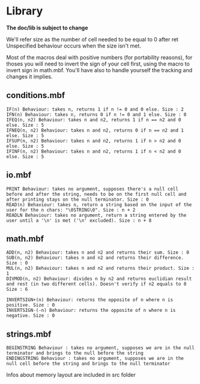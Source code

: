 # Library

**The doc/lib is subject to change**

We'll refer size as the number of cell needed to be equal to 0 after ret
Unspecified behaviour occurs when the size isn't met. 

Most of the macros deal with positive numbers (for portability reasons), for thoses you will need to invert the sign of your cell first, using the macro to invert sign in math.mbf.
You'll have also to handle yourself the tracking and changes it implies.
## conditions.mbf

```bf
IF(n) Behaviour: takes n, returns 1 if n != 0 and 0 else. Size : 2
IFN(n) Behaviour: takes n, returns 0 if n != 0 and 1 else. Size : 0
IFEQ(n, n2) Behaviour: takes n and n2, returns 1 if n == n2 and 0 else. Size : 5
IFNEQ(n, n2) Behaviour: takes n and n2, returns 0 if n == n2 and 1 else. Size : 5
IFSUP(n, n2) Behaviour: takes n and n2, returns 1 if n > n2 and 0 else. Size : 5
IFINF(n, n2) Behaviour: takes n and n2, returns 1 if n < n2 and 0 else. Size : 5
```

## io.mbf

```bf
PRINT Behaviour: takes no argument, supposes there's a null cell before and after the string, needs to be on the first null cell and after printing stays on the null terminator. Size : 0
READ(n) Behaviour: takes n, return a string based on the input of the user for the n chars: "\0STRING\0". Size : n + 2
READLN Behaviour: takes no argument, return a string entered by the user until a '\n' is met ('\n' excluded). Size : n + 8
```


## math.mbf

```bf
ADD(n, n2) Behaviour: takes n and n2 and returns their sum. Size : 0
SUB(n, n2) Behaviour: takes n and n2 and returns their difference. Size : 0
MUL(n, n2) Behaviour: takes n and n2 and returns their product. Size : 1
DIVMOD(n, n2) Behaviour: divides n by n2 and returns euclidian result and rest (in two different cells). Doesn't verify if n2 equals to 0 Size : 6

INVERTSIGN+(n) Behaviour: returns the opposite of n where n is positive. Size : 0
INVERTSIGN-(-n) Behaviour: returns the opposite of n where n is negative. Size : 0
```

## strings.mbf

```bf
BEGINSTRING Behaviour : takes no argument, supposes we are in the null terminator and brings to the null before the string
ENDINGSTRING Behaviour : takes no argument, supposes we are in the null cell before the string and brings to the null terminator
```

Infos about memory layout are included in src folder
